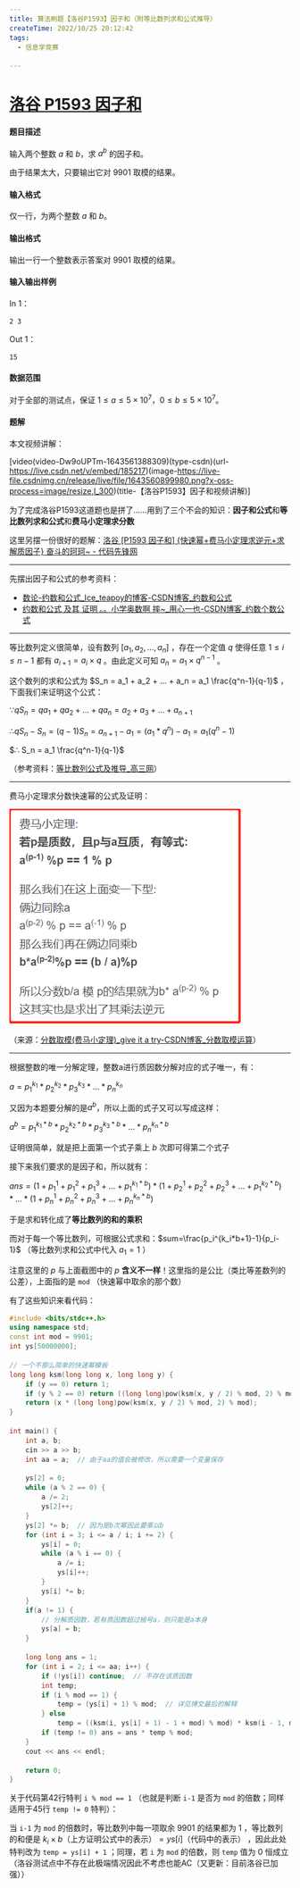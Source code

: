 ```yaml
---
title: 算法刷题【洛谷P1593】因子和（附等比数列求和公式推导）
createTime: 2022/10/25 20:12:42
tags:
  - 信息学竞赛

---
```


# [洛谷 P1593 因子和](https://www.luogu.com.cn/problem/P1593)

#### 题目描述

输入两个整数 $a$ 和 $b$，求 $a^b$ 的因子和。

由于结果太大，只要输出它对 $9901$ 取模的结果。

#### 输入格式

仅一行，为两个整数 $a$ 和 $b$。

#### 输出格式

输出一行一个整数表示答案对 $9901$ 取模的结果。

#### 输入输出样例

In 1：

```text
2 3
```

Out 1：

```text
15
```

#### 数据范围

对于全部的测试点，保证 $1 \leq a \leq 5 \times 10^7$，$0 \leq b \leq 5 \times 10^7$。

#### 题解

本文视频讲解：

[video(video-Dw9oUPTm-1643561388309)(type-csdn)(url-https://live.csdn.net/v/embed/185217)(image-https://live-file.csdnimg.cn/release/live/file/1643560899980.png?x-oss-process=image/resize,l_300)(title-【洛谷P1593】因子和视频讲解)]

为了完成洛谷P1593这道题也是拼了……用到了三个不会的知识：**因子和公式**和**等比数列求和公式**和**费马小定理求分数**

这里另摆一份很好的题解：[洛谷  \[P1593 因子和\] {快速幂+费马小定理求逆元+求解质因子} 奋斗的珂珂~ - 代码先锋网](https://www.codeleading.com/article/35114320917/)

---

先摆出因子和公式的参考资料：

- [数论-约数和公式_Ice_teapoy的博客-CSDN博客_约数和公式](https://blog.csdn.net/Ice_teapoy/article/details/88368968)
- [约数和公式 及其 证明 。。小学奥数啊 摔~_用心一也-CSDN博客_约数个数公式](https://blog.csdn.net/u012935901/article/details/20144899)

---

等比数列定义很简单，设有数列 $[a_1, a_2,...,a_n]$ ，存在一个定值 $q$ 使得任意 $1 ≤ i ≤ n-1$ 都有 $a_{i+1} = a_i \times q$ 。由此定义可知 $a_n = a_1 \times q^{n-1}$ 。

这个数列的求和公式为 $S_n = a_1 + a_2 + ... + a_n = a_1 \frac{q^n-1}{q-1}$ ，下面我们来证明这个公式：

$∵ qS_n = qa_1 + qa_2 + ... + qa_n = a_2 + a_3 + ... + a_{n+1}$

$∴  qS_n - S_n= (q-1) S_n = a_{n+1} - a_1 = (a_1 * q^n) - a_1 = a_1(q^n-1)$

$∴ S_n = a_1 \frac{q^n-1}{q-1}$

（参考资料：[等比数列公式及推导_高三网](http://www.gaosan.com/gaokao/263195.html)）

---

费马小定理求分数快速幂的公式及证明：

![](../images/485e459e5517126b97e5cf5a63db4a1a.png)

（来源：[分数取模(费马小定理)_give it a try-CSDN博客_分数取模运算](https://blog.csdn.net/moasad/article/details/107535947)）

---

根据整数的唯一分解定理，整数a进行质因数分解对应的式子唯一，有：

$a = p_1^{k_1} * p_2^{k_2} *p_3^{k_3}* … * p_n^{k_n}$

又因为本题要分解的是$a^b$，所以上面的式子又可以写成这样：

$a^b= p_1^{k_1*b} * p_2^{k_2*b} *p_3^{k_3*b}* … * p_n^{k_n*b}$

证明很简单，就是把上面第一个式子乘上 $b$ 次即可得第二个式子

接下来我们要求的是因子和，所以就有：

$ans= (1+p_1^1 + p_1^2 +p_1^3+ … + p_1^{k_1*b})*(1+p_2^1 + p_2^2 +p_2^3+ … + p_1^{k_2*b})*...*(1+p_n^1 + p_n^2 +p_n^3+ … + p_n^{k_n*b})$

于是求和转化成了**等比数列的和的乘积**

而对于每一个等比数列，可根据公式求和：$sum=\frac{p_i^{k_i*b+1}-1}{p_i-1}$ （等比数列求和公式中代入 $a_1 = 1$ ）

注意这里的 $p$ 与上面截图中的 $p$ **含义不一样**！这里指的是公比（类比等差数列的公差），上面指的是 `mod` （快速幂中取余的那个数）

有了这些知识来看代码：

```cpp
#include <bits/stdc++.h>
using namespace std;
const int mod = 9901;
int ys[50000000];

// 一个不那么简单的快速幂模板
long long ksm(long long x, long long y) {
    if (y == 0) return 1;
    if (y % 2 == 0) return ((long long)pow(ksm(x, y / 2) % mod, 2) % mod);
    return (x * (long long)pow(ksm(x, y / 2) % mod, 2) % mod);
}

int main() {
    int a, b;
    cin >> a >> b;
    int aa = a;  // 由于aa的值会被修改，所以需要一个变量保存

    ys[2] = 0;
    while (a % 2 == 0) {
        a /= 2;
        ys[2]++;
    }
    ys[2] *= b;  // 因为是b次幂因此要乘以b
    for (int i = 3; i <= a / i; i += 2) {
        ys[i] = 0;
        while (a % i == 0) {
            a /= i;
            ys[i]++;
        }
        ys[i] *= b;
    }
    if(a != 1) {
        // 分解质因数，若有质因数超过根号a，则只能是a本身
        ys[a] = b;
    }

    long long ans = 1;
    for (int i = 2; i <= aa; i++) {
        if (!ys[i]) continue;  // 不存在该质因数
        int temp;
        if (i % mod == 1) {
            temp = (ys[i] + 1) % mod;  // 详见博文最后的解释
        } else
            temp = ((ksm(i, ys[i] + 1) - 1 + mod) % mod) * ksm(i - 1, mod - 2) % mod;  // 使用费马小定理求解
        if (temp != 0) ans = ans * temp % mod;
    }
    cout << ans << endl;

    return 0;
}
```

关于代码第42行特判 `i % mod == 1` （也就是判断 `i-1` 是否为 `mod` 的倍数；同样适用于45行 `temp != 0` 特判）：

当 `i-1` 为 `mod` 的倍数时，等比数列中每一项取余 $9901$ 的结果都为 $1$ ，等比数列的和便是 $k_i \times b\text{（上方证明公式中的表示）} = ys[i]\text{（代码中的表示）}$ ，因此此处特判改为 `temp = ys[i] + 1` ；同理，若 `i` 为 `mod` 的倍数，则 `temp` 值为 $0$ 恒成立（洛谷测试点中不存在此极端情况因此不考虑也能AC（又更新：目前洛谷已加强））
